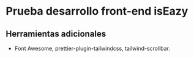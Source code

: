 # Prueba desarrollo front-end isEazy

## Herramientas adicionales

- Font Awesome, prettier-plugin-tailwindcss, tailwind-scrollbar. 
